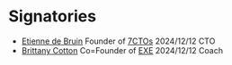 # Signatories

- [Etienne de Bruin](https://etiennex.com) Founder of [7CTOs](https://7ctos.com) 2024/12/12 CTO
- [Brittany Cotton](https://coachexe.com) Co=Founder of [EXE](https://coachexe.com) 2024/12/12 Coach

